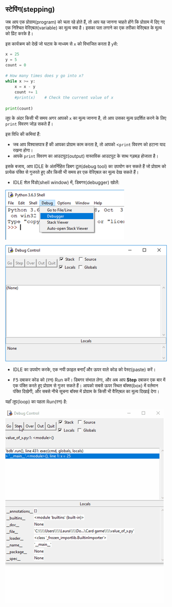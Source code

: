 ## स्टेपिंग(stepping)

जब आप एक प्रोग्राम(program) को चला रहे होते हैं, तो आप यह जानना चाहते होंगे कि प्रोग्राम में दिए गए एक निश्चित वेरिएबल(variable) का मूल्य क्या है। इसका पता लगाने का एक तरीका वेरिएबल के मूल्य को प्रिंट करके है।

इस कार्यक्रम को देखें जो घटाव के माध्यम से `x` को विभाजित करता है `y`से:

```python
x = 25
y = 5
count = 0

# How many times does y go into x?
while x >= y:
    x = x - y
    count += 1
    #print(x)    # Check the current value of x

print(count)
```

लूप के अंदर किसी भी समय अगर आपको `x` का मूल्य जानना है, तो आप उसका मूल्य प्रदर्शित करने के लिए `print` विवरण जोड़ सकते हैं।

इस विधि की कमियां हैं:
- जब आप विश्वासपात्र हैं की आपका प्रोग्राम काम करता है, तो आपको <`print` विवरण को हटाना याद रखना होगा।
- आपके `print` विवरण का आउटपुट(output) वास्तविक आउटपुट के साथ गड़बड़ होजाता है।

इसके बजाय, आप IDLE के अंतर्निहित डिबग टूल(debug tool) का उपयोग कर सकते हैं जो प्रोग्राम को प्रत्येक पंक्ति से गुजरते हुए और किसी भी समय हर एक वेरिएबल का मूल्य देख सकते हैं।

+ IDLE शेल विंडो(shell window) में, डिबगर(debugger) खोलें:

![Open debugger](images/open-debugger.png)

![Debugger](images/debugger.png)

+ IDLE का उपयोग करके, एक नयी फ़ाइल बनाएँ और ऊपर वाले कोड को पेस्ट(paste) करें।

+ <kbd>F5</kbd> दबाकर कोड को (रन) Run करें। डिबगर संभाल लेगा, और अब आप **Step** दबाकर एक बार में एक पंक्ति करते हुए प्रोग्राम से गुजर सकते हैं। आपको सबसे ऊपर स्थित बॉक्स(box) में वर्तमान पंक्ति दिखेगी, और सबसे नीचे सूचना बॉक्स में प्रोग्राम के किसी भी वैरिएबल का मूल्य दिखाई देगा।

यहाँ लूप(loop) का पहला Run(रन) है:

![Step through program](images/step-through-program.gif)
